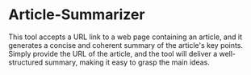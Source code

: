 # Article-Summarizer
This tool accepts a URL link to a web page containing an article, and it generates a concise and coherent summary of the article's key points.
Simply provide the URL of the article, and the tool will deliver a well-structured summary, making it easy to grasp the main ideas.
